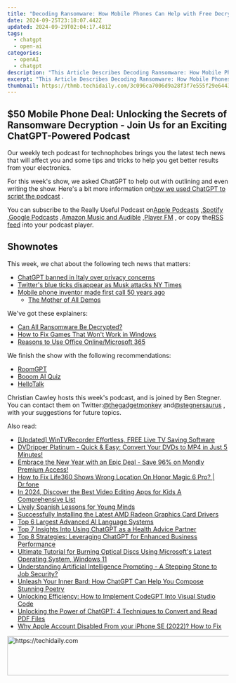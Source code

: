 ```yaml
---
title: "Decoding Ransomware: How Mobile Phones Can Help with Free Decryption Tools at Just $50!"
date: 2024-09-25T23:18:07.442Z
updated: 2024-09-29T02:04:17.481Z
tags:
  - chatgpt
  - open-ai
categories:
  - openAI
  - chatgpt
description: "This Article Describes Decoding Ransomware: How Mobile Phones Can Help with Free Decryption Tools at Just $50!"
excerpt: "This Article Describes Decoding Ransomware: How Mobile Phones Can Help with Free Decryption Tools at Just $50!"
thumbnail: https://thmb.techidaily.com/3c096ca7006d9a28f3f7e555f29e64435eb73c0052911cf681dfac2286fbe4f4.jpg
---
```


## $50 Mobile Phone Deal: Unlocking the Secrets of Ransomware Decryption - Join Us for an Exciting ChatGPT-Powered Podcast

 Our weekly tech podcast for technophobes brings you the latest tech news that will affect you and some tips and tricks to help you get better results from your electronics.

 For this week's show, we asked ChatGPT to help out with outlining and even writing the show. Here's a bit more information on[how we used ChatGPT to script the podcast](https://www.makeuseof.com/i-used-chatgpt-to-script-a-podcast-heres-what-happened/) .

 You can subscribe to the Really Useful Podcast on[Apple Podcasts](https://podcasts.apple.com/gb/podcast/the-really-useful-podcast/id1437847131?mt=2) ,[Spotify](https://open.spotify.com/show/283gDxLd6OTNEpRq6tN7ha) ,[Google Podcasts](https://www.google.com/podcasts?feed=aHR0cHM6Ly9hbmNob3IuZm0vcy8zMWJlNDcwL3BvZGNhc3QvcnNz) ,[Amazon Music and Audible](https://music.amazon.co.uk/podcasts/20ab73d4-5da2-46c7-a17f-dc6eb39bdb48/The-Really-Useful-Podcast) ,[Player FM](https://player.fm/series/the-really-useful-podcast-2491856) , or copy the[RSS feed](https://feeds.transistor.fm/the-really-useful-podcast) into your podcast player.

## Shownotes

This week, we chat about the following tech news that matters:

* [ChatGPT banned in Italy over privacy concerns](https://www.bbc.co.uk/news/technology-65139406)
* [Twitter's blue ticks disappear as Musk attacks NY Times](https://www.bbc.co.uk/news/technology-65156216)
* [Mobile phone inventor made first call 50 years ago](https://www.bbc.co.uk/news/technology-65112048)  
  * [The Mother of All Demos](https://www.youtube.com/watch?v=B6rKUf9DWRI)

We've got these explainers:

* [Can All Ransomware Be Decrypted?](https://www.makeuseof.com/can-all-ransomware-be-decrypted/)
* [How to Fix Games That Won't Work in Windows](https://www.makeuseof.com/fix-games-not-working-windows/)
* [Reasons to Use Office Online/Microsoft 365](https://www.makeuseof.com/tag/dont-pay-word-5-reasons-use-office-online/)

We finish the show with the following recommendations:

* [RoomGPT](http://https://www.roomgpt.io/)
* [Booom AI Quiz](https://booom.ai/)
* [HelloTalk](https://www.hellotalk.com/?lang=en)

 Christian Cawley hosts this week's podcast, and is joined by Ben Stegner. You can contact them on Twitter:[@thegadgetmonkey](https://twitter.com/thegadgetmonkey) and[@stegnersaurus](https://twitter.com/stegnersaurus) , with your suggestions for future topics.

<ins class="adsbygoogle"
     style="display:block"
     data-ad-format="autorelaxed"
     data-ad-client="ca-pub-7571918770474297"
     data-ad-slot="1223367746"></ins>

<ins class="adsbygoogle"
     style="display:block"
     data-ad-client="ca-pub-7571918770474297"
     data-ad-slot="8358498916"
     data-ad-format="auto"
     data-full-width-responsive="true"></ins>

<span class="atpl-alsoreadstyle">Also read:</span>
<div><ul>
<li><a href="https://on-screen-recording.techidaily.com/updated-wintvrecorder-effortless-free-live-tv-saving-software/"><u>[Updated] WinTVRecorder Effortless, FREE Live TV Saving Software</u></a></li>
<li><a href="https://blog-min.techidaily.com/dvdripper-platinum-quick-and-easy-convert-your-dvds-to-mp4-in-just-5-minutes/"><u>DVDripper Platinum - Quick & Easy: Convert Your DVDs to MP4 in Just 5 Minutes!</u></a></li>
<li><a href="https://mondly-stories.techidaily.com/embrace-the-new-year-with-an-epic-deal-save-96-on-mondly-premium-access/"><u>Embrace the New Year with an Epic Deal - Save 96% on Mondly Premium Access!</u></a></li>
<li><a href="https://fake-location.techidaily.com/how-to-fix-life360-shows-wrong-location-on-honor-magic-6-pro-drfone-by-drfone-virtual-android/"><u>How to Fix Life360 Shows Wrong Location On Honor Magic 6 Pro? | Dr.fone</u></a></li>
<li><a href="https://ai-vdieo-software.techidaily.com/in-2024-discover-the-best-video-editing-apps-for-kids-a-comprehensive-list/"><u>In 2024, Discover the Best Video Editing Apps for Kids A Comprehensive List</u></a></li>
<li><a href="https://mondly-stories.techidaily.com/lively-spanish-lessons-for-young-minds/"><u>Lively Spanish Lessons for Young Minds</u></a></li>
<li><a href="https://win-dash.techidaily.com/successfully-installing-the-latest-amd-radeon-graphics-card-drivers/"><u>Successfully Installing the Latest AMD Radeon Graphics Card Drivers</u></a></li>
<li><a href="https://tech-hub.techidaily.com/top-6-largest-advanced-ai-language-systems/"><u>Top 6 Largest Advanced AI Language Systems</u></a></li>
<li><a href="https://tech-hub.techidaily.com/top-7-insights-into-using-chatgpt-as-a-health-advice-partner/"><u>Top 7 Insights Into Using ChatGPT as a Health Advice Partner</u></a></li>
<li><a href="https://tech-hub.techidaily.com/top-8-strategies-leveraging-chatgpt-for-enhanced-business-performance/"><u>Top 8 Strategies: Leveraging ChatGPT for Enhanced Business Performance</u></a></li>
<li><a href="https://techidaily.com/ultimate-tutorial-for-burning-optical-discs-using-microsofts-latest-operating-system-windows-11/"><u>Ultimate Tutorial for Burning Optical Discs Using Microsoft's Latest Operating System, Windows 11</u></a></li>
<li><a href="https://tech-hub.techidaily.com/understanding-artificial-intelligence-prompting-a-stepping-stone-to-job-security/"><u>Understanding Artificial Intelligence Prompting - A Stepping Stone to Job Security?</u></a></li>
<li><a href="https://tech-hub.techidaily.com/unleash-your-inner-bard-how-chatgpt-can-help-you-compose-stunning-poetry/"><u>Unleash Your Inner Bard: How ChatGPT Can Help You Compose Stunning Poetry</u></a></li>
<li><a href="https://tech-hub.techidaily.com/unlocking-efficiency-how-to-implement-codegpt-into-visual-studio-code/"><u>Unlocking Efficiency: How to Implement CodeGPT Into Visual Studio Code</u></a></li>
<li><a href="https://tech-hub.techidaily.com/unlocking-the-power-of-chatgpt-4-techniques-to-convert-and-read-pdf-files/"><u>Unlocking the Power of ChatGPT: 4 Techniques to Convert and Read PDF Files</u></a></li>
<li><a href="https://apple-account.techidaily.com/why-apple-account-disabled-from-your-iphone-se-2022-how-to-fix-by-drfone-ios/"><u>Why Apple Account Disabled From your iPhone SE (2022)? How to Fix</u></a></li>
</ul></div>

<!-- affiliate ads begin -->
<a href="https://appsumo.8odi.net/c/5597632/2043597/7443" target="_top" id="2043597">
  <img src="//a.impactradius-go.com/display-ad/7443-2043597" border="0" alt="https://techidaily.com" width="728" height="90"/>
</a>
<img height="0" width="0" src="https://appsumo.8odi.net/i/5597632/2043597/7443" style="position:absolute;visibility:hidden;" border="0" />
<!-- affiliate ads end -->

